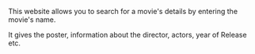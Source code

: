 This website allows you to search for a movie's details by entering the movie's name. 

It gives the poster, information about the director, actors, year of Release etc.
